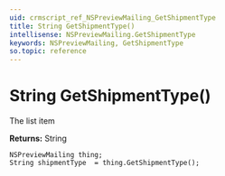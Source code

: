 ```yaml
---
uid: crmscript_ref_NSPreviewMailing_GetShipmentType
title: String GetShipmentType()
intellisense: NSPreviewMailing.GetShipmentType
keywords: NSPreviewMailing, GetShipmentType
so.topic: reference
---
```


# String GetShipmentType()

The list item

**Returns:** String

```crmscript
NSPreviewMailing thing;
String shipmentType  = thing.GetShipmentType();
```

